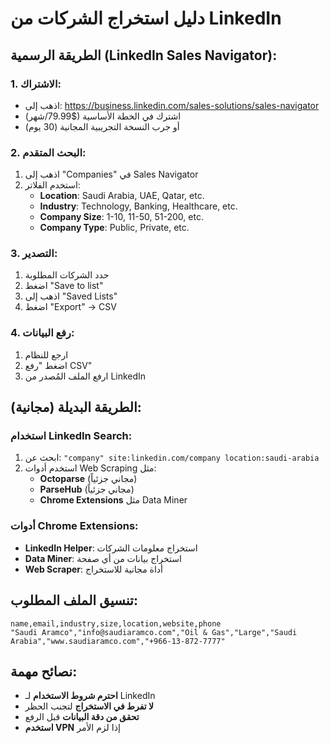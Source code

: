 # دليل استخراج الشركات من LinkedIn

## الطريقة الرسمية (LinkedIn Sales Navigator):

### 1. الاشتراك:
- اذهب إلى: https://business.linkedin.com/sales-solutions/sales-navigator
- اشترك في الخطة الأساسية ($79.99/شهر)
- أو جرب النسخة التجريبية المجانية (30 يوم)

### 2. البحث المتقدم:
1. اذهب إلى "Companies" في Sales Navigator
2. استخدم الفلاتر:
   - **Location**: Saudi Arabia, UAE, Qatar, etc.
   - **Industry**: Technology, Banking, Healthcare, etc.
   - **Company Size**: 1-10, 11-50, 51-200, etc.
   - **Company Type**: Public, Private, etc.

### 3. التصدير:
1. حدد الشركات المطلوبة
2. اضغط "Save to list"
3. اذهب إلى "Saved Lists"
4. اضغط "Export" → CSV

### 4. رفع البيانات:
1. ارجع للنظام
2. اضغط "رفع CSV"
3. ارفع الملف المُصدر من LinkedIn

## الطريقة البديلة (مجانية):

### استخدام LinkedIn Search:
1. ابحث عن: `"company" site:linkedin.com/company location:saudi-arabia`
2. استخدم أدوات Web Scraping مثل:
   - **Octoparse** (مجاني جزئياً)
   - **ParseHub** (مجاني جزئياً)
   - **Chrome Extensions** مثل Data Miner

### أدوات Chrome Extensions:
- **LinkedIn Helper**: استخراج معلومات الشركات
- **Data Miner**: استخراج بيانات من أي صفحة
- **Web Scraper**: أداة مجانية للاستخراج

## تنسيق الملف المطلوب:
```csv
name,email,industry,size,location,website,phone
"Saudi Aramco","info@saudiaramco.com","Oil & Gas","Large","Saudi Arabia","www.saudiaramco.com","+966-13-872-7777"
```

## نصائح مهمة:
- **احترم شروط الاستخدام** لـ LinkedIn
- **لا تفرط في الاستخراج** لتجنب الحظر
- **تحقق من دقة البيانات** قبل الرفع
- **استخدم VPN** إذا لزم الأمر